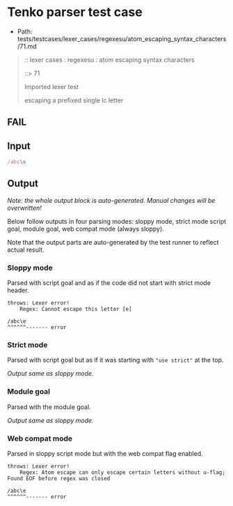 # Tenko parser test case

- Path: tests/testcases/lexer_cases/regexesu/atom_escaping_syntax_characters/71.md

> :: lexer cases : regexesu : atom escaping syntax characters
>
> ::> 71
>
> Imported lexer test
>
> escaping a prefixed single lc letter

## FAIL

## Input

`````js
/abc\e
`````

## Output

_Note: the whole output block is auto-generated. Manual changes will be overwritten!_

Below follow outputs in four parsing modes: sloppy mode, strict mode script goal, module goal, web compat mode (always sloppy).

Note that the output parts are auto-generated by the test runner to reflect actual result.

### Sloppy mode

Parsed with script goal and as if the code did not start with strict mode header.

`````
throws: Lexer error!
    Regex: Cannot escape this letter [e]

/abc\e
^^^^^^------- error
`````

### Strict mode

Parsed with script goal but as if it was starting with `"use strict"` at the top.

_Output same as sloppy mode._

### Module goal

Parsed with the module goal.

_Output same as sloppy mode._

### Web compat mode

Parsed in sloppy script mode but with the web compat flag enabled.

`````
throws: Lexer error!
    Regex: Atom escape can only escape certain letters without u-flag; Found EOF before regex was closed

/abc\e
^^^^^^------- error
`````


